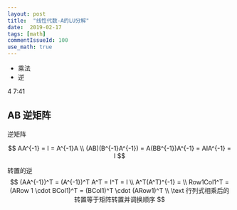 ```yaml
---
layout: post
title:  "线性代数-A的LU分解"
date:  2019-02-17
tags: [math]
commentIssueId: 100
use_math: true
---
```




* 乘法
* 逆



4  7:41



## AB 逆矩阵

逆矩阵



$$
AA^{-1} = I = A^{-1}A \\
(AB)(B^{-1}A^{-1}) = A(BB^{-1})A^{-1} = AIA^{-1} = I
$$



转置的逆
$$
(AA^{-1})^T = (A^{-1})^T A^T = I^T = I \\
A^T(A^T)^{-1} = \\
Row1Col1^T = (ARow 1 \cdot BCol1)^T = (BCol1)^T \cdot (ARow1)^T \\
\text 行列式相乘后的转置等于矩阵转置并调换顺序
$$
